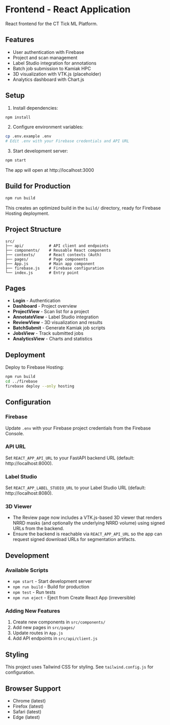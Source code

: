 # Frontend - React Application

React frontend for the CT Tick ML Platform.

## Features

- User authentication with Firebase
- Project and scan management
- Label Studio integration for annotations
- Batch job submission to Kamiak HPC
- 3D visualization with VTK.js (placeholder)
- Analytics dashboard with Chart.js

## Setup

1. Install dependencies:
```bash
npm install
```

2. Configure environment variables:
```bash
cp .env.example .env
# Edit .env with your Firebase credentials and API URL
```

3. Start development server:
```bash
npm start
```

The app will open at http://localhost:3000

## Build for Production

```bash
npm run build
```

This creates an optimized build in the `build/` directory, ready for Firebase Hosting deployment.

## Project Structure

```
src/
├── api/           # API client and endpoints
├── components/    # Reusable React components
├── contexts/      # React contexts (Auth)
├── pages/         # Page components
├── App.js         # Main app component
├── firebase.js    # Firebase configuration
└── index.js       # Entry point
```

## Pages

- **Login** - Authentication
- **Dashboard** - Project overview
- **ProjectView** - Scan list for a project
- **AnnotateView** - Label Studio integration
- **ReviewView** - 3D visualization and results
- **BatchSubmit** - Generate Kamiak job scripts
- **JobsView** - Track submitted jobs
- **AnalyticsView** - Charts and statistics

## Deployment

Deploy to Firebase Hosting:

```bash
npm run build
cd ../firebase
firebase deploy --only hosting
```

## Configuration

### Firebase
Update `.env` with your Firebase project credentials from the Firebase Console.

### API URL
Set `REACT_APP_API_URL` to your FastAPI backend URL (default: http://localhost:8000).

### Label Studio
Set `REACT_APP_LABEL_STUDIO_URL` to your Label Studio URL (default: http://localhost:8080).

### 3D Viewer
- The Review page now includes a VTK.js-based 3D viewer that renders NRRD masks (and optionally the underlying NRRD volume) using signed URLs from the backend.
- Ensure the backend is reachable via `REACT_APP_API_URL` so the app can request signed download URLs for segmentation artifacts.

## Development

### Available Scripts

- `npm start` - Start development server
- `npm run build` - Build for production
- `npm test` - Run tests
- `npm run eject` - Eject from Create React App (irreversible)

### Adding New Features

1. Create new components in `src/components/`
2. Add new pages in `src/pages/`
3. Update routes in `App.js`
4. Add API endpoints in `src/api/client.js`

## Styling

This project uses Tailwind CSS for styling. See `tailwind.config.js` for configuration.

## Browser Support

- Chrome (latest)
- Firefox (latest)
- Safari (latest)
- Edge (latest)

